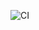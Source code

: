 ![CI](https://github.com/iamgromov/https://github.com/iamgromov/hw-env/actions/workflows/web.yml/badge.svg)
